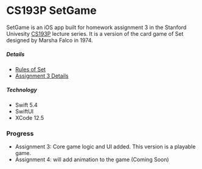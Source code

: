 # CS193P SetGame
SetGame is an iOS app built for homework assignment 3 in the Stanford Univesity [CS193P](https://cs193p.sites.stanford.edu) lecture series. It is a version of the card game of Set designed by Marsha Falco in 1974.

##### Details
- [Rules of Set](https://en.wikipedia.org/wiki/Set_(card_game))
- [Assignment 3 Details](https://cs193p.sites.stanford.edu/sites/g/files/sbiybj16636/files/media/file/assignment_3_0.pdf)

##### Technology
- Swift 5.4
- SwiftUI
- XCode 12.5

### Progress
- Assignment 3: Core game logic and UI added. This version is a playable game.
- Assignment 4: will add animation to the game (Coming Soon)
